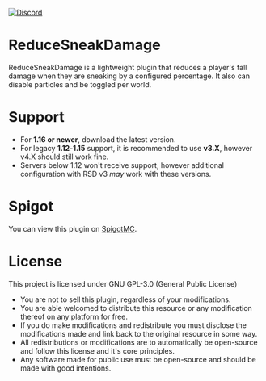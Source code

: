 [![Discord](https://img.shields.io/discord/469625341837836290?style=flat-square&logo=Discord&logoColor=bdc7fc&label=Support%20Discord)](https://zachduda.com/discord?utm=github_badge)
# ReduceSneakDamage

ReduceSneakDamage is a lightweight plugin that reduces a player's fall damage when they are sneaking by a configured
percentage. It also can disable particles and be toggled per world.

# Support
- For **1.16 or newer**, download the latest version.
- For legacy **1.12**-**1.15** support, it is recommended to use **v3.X**, however v4.X should still work fine.
- Servers below 1.12 won't receive support, however additional configuration with RSD v3 *may* work with these versions.

# Spigot

You can view this plugin on [SpigotMC](https://www.spigotmc.org/resources/reducesneakdamage.64357/).


# License
This project is licensed under GNU GPL-3.0 (General Public License)
- You are not to sell this plugin, regardless of your modifications.
- You are able welcomed to distribute this resource or any modification thereof on any platform for free.
- If you do make modifications and redistribute you must disclose the modifications made and link back to the original resource in some way.
- All redistributions or modifications are to automatically be open-source and follow this license and it's core principles.
- Any software made for public use must be open-source and should be made with good intentions.
